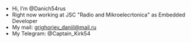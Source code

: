 - Hi, I’m @Danich54rus
- Right now working at JSC "Radio and Mikroelecrtonica" as Embedded Developer
- My mail: grighoriev_daniil@mail.ru
- My Telegram: @Captain_Kirk54

<!---
Danich27rus/Danich27rus is a ✨ special ✨ repository because its `README.md` (this file) appears on your GitHub profile.
You can click the Preview link to take a look at your changes.
--->
